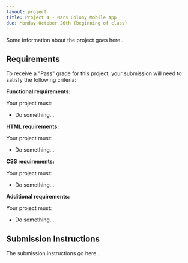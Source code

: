 ```yaml
---
layout: project
title: Project 4 - Mars Colony Mobile App
due: Monday October 26th (beginning of class)
---
```


Some information about the project goes here...

## Requirements

To receive a "Pass" grade for this project, your submission will need to satisfy the following criteria:

**Functional requirements:**

Your project must:

- Do something...

**HTML requirements:**

Your project must:

- Do something...

**CSS requirements:**

Your project must:

- Do something...

**Additional requirements:**

Your project must:

- Do something...

## Submission Instructions

The submission instructions go here...
